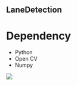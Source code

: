 ## LaneDetection
#  Dependency 
  * Python
  * Open CV
  * Numpy 




[![ ](https://j.gifs.com/ZYPxn5.gif)](https://youtu.be/TU2V5u7UDws)
